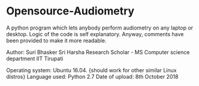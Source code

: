 # Opensource-Audiometry
A python program which lets anybody perform audiometry on any laptop or desktop.
Logic of the code is self explanatory. Anyway, comments have been provided to make it more readable.


Author: Suri Bhasker Sri Harsha
        Research Scholar - MS Computer science department
        IIT Tirupati
        
Operating system: Ubuntu 16.04. {should work for other similar Linux distros}
Language used: Python 2.7
Date of upload: 8th October 2018

